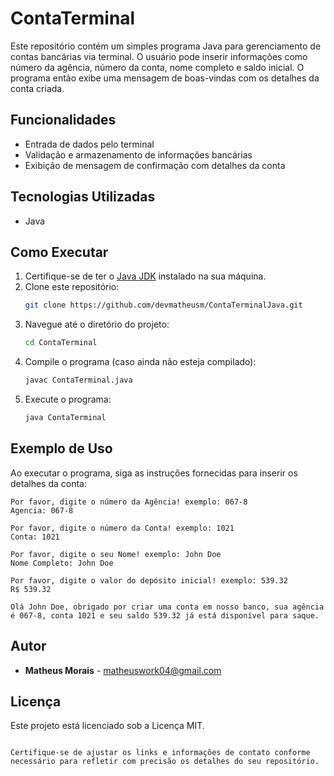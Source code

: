 # ContaTerminal

Este repositório contém um simples programa Java para gerenciamento de contas bancárias via terminal. O usuário pode inserir informações como número da agência, número da conta, nome completo e saldo inicial. O programa então exibe uma mensagem de boas-vindas com os detalhes da conta criada.

## Funcionalidades

- Entrada de dados pelo terminal
- Validação e armazenamento de informações bancárias
- Exibição de mensagem de confirmação com detalhes da conta

## Tecnologias Utilizadas

- Java

## Como Executar

1. Certifique-se de ter o [Java JDK](https://www.oracle.com/java/technologies/javase-jdk11-downloads.html) instalado na sua máquina.
2. Clone este repositório:
   ```bash
   git clone https://github.com/devmatheusm/ContaTerminalJava.git
   ```
3. Navegue até o diretório do projeto:
   ```bash
   cd ContaTerminal
   ```
4. Compile o programa (caso ainda não esteja compilado):
   ```bash
   javac ContaTerminal.java
   ```
5. Execute o programa:
   ```bash
   java ContaTerminal
   ```

## Exemplo de Uso

Ao executar o programa, siga as instruções fornecidas para inserir os detalhes da conta:

```
Por favor, digite o número da Agência! exemplo: 067-8
Agencia: 067-8

Por favor, digite o número da Conta! exemplo: 1021
Conta: 1021

Por favor, digite o seu Nome! exemplo: John Doe
Nome Completo: John Doe

Por favor, digite o valor do depósito inicial! exemplo: 539.32
R$ 539.32

Olá John Doe, obrigado por criar uma conta em nosso banco, sua agência é 067-8, conta 1021 e seu saldo 539.32 já está disponível para saque.
```

## Autor

- **Matheus Morais** - [matheuswork04@gmail.com](mailto:matheuswork04@gmail.com)

## Licença

Este projeto está licenciado sob a Licença MIT.

```

Certifique-se de ajustar os links e informações de contato conforme necessário para refletir com precisão os detalhes do seu repositório.
```

